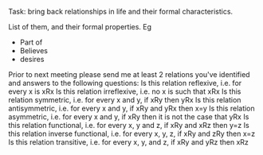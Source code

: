 Task: bring back relationships in life and their formal characteristics.  

List of them, and their formal properties. Eg 

  - Part of 
  - Believes 
  - desires 

Prior to next meeting please send me at least 2 relations you've identified and answers to the following questions:
Is this relation reflexive, i.e. for every x is xRx
Is this relation irreflexive, i.e. no x is such that xRx
Is this relation symmetric, i.e. for every x and y, if xRy then yRx
Is this relation antisymmetric, i.e. for every x and y, if xRy and yRx then x=y
Is this relation asymmetric, i.e. for every x and y, if xRy then it is not the case that yRx
Is this relation functional, i.e. for every x, y and z, if xRy and xRz then y=z
Is this relation inverse functional, i.e. for every x, y, z, if xRy and zRy then x=z
Is this relation transitive, i.e. for every x, y, and z, if xRy and yRz then xRz
